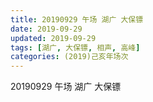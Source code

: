 ```yaml
---
title: 20190929 午场 湖广 大保镖
date: 2019-09-29
updated: 2019-09-29
tags: [湖广, 大保镖, 相声, 高峰]
categories: (2019)己亥年场次
---
```

20190929 午场 湖广 大保镖

